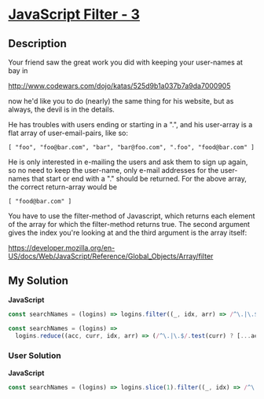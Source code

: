 # [JavaScript Filter - 3](https://www.codewars.com/kata/525f0459fb9570f9ff00005d)

## Description

Your friend saw the great work you did with keeping your user-names at bay in

http://www.codewars.com/dojo/katas/525d9b1a037b7a9da7000905

now he'd like you to do (nearly) the same thing for his website, but as always, the devil is in the details.

He has troubles with users ending or starting in a ".", and his user-array is a flat array of user-email-pairs, like so:

```
[ "foo", "foo@bar.com", "bar", "bar@foo.com", ".foo", "food@bar.com" ]
```

He is only interested in e-mailing the users and ask them to sign up again, so no need to keep the user-name, only e-mail addresses for the user-names that start or end with a "." should be returned. For the above array, the correct return-array would be

```
[ "food@bar.com" ]
```

You have to use the filter-method of Javascript, which returns each element of the array for which the filter-method returns true. The second argument gives the index you're looking at and the third argument is the array itself:

https://developer.mozilla.org/en-US/docs/Web/JavaScript/Reference/Global_Objects/Array/filter

## My Solution

**JavaScript**

```js
const searchNames = (logins) => logins.filter((_, idx, arr) => /^\.|\.$/.test(arr[idx - 1]));
```

```js
const searchNames = (logins) =>
  logins.reduce((acc, curr, idx, arr) => (/^\.|\.$/.test(curr) ? [...acc, arr[idx + 1]] : acc), []);
```

### User Solution

**JavaScript**

```js
const searchNames = (logins) => logins.slice(1).filter((_, idx) => /^\.|\.$/g.test(logins[idx]));
```
